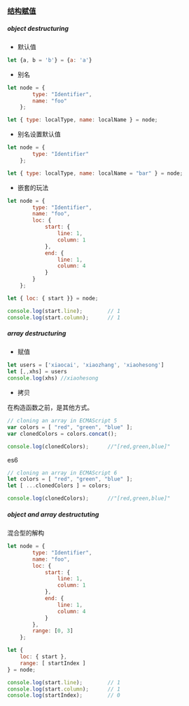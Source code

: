 ### [结构赋值](https://leanpub.com/understandinges6/read#leanpub-auto-destructuring-for-easier-data-access)

##### object destructuring

- 默认值

```javascript
let {a, b = 'b'} = {a: 'a'}
```

- 别名

```javascript
let node = {
        type: "Identifier",
        name: "foo"
    };

let { type: localType, name: localName } = node;

```

- 别名设置默认值

```javascript
let node = {
        type: "Identifier"
    };

let { type: localType, name: localName = "bar" } = node;
```

- 嵌套的玩法

```javascript
let node = {
        type: "Identifier",
        name: "foo",
        loc: {
            start: {
                line: 1,
                column: 1
            },
            end: {
                line: 1,
                column: 4
            }
        }
    };

let { loc: { start }} = node;

console.log(start.line);        // 1
console.log(start.column);      // 1
```

##### array destructuring

- 赋值

```javascript
let users = ['xiaocai', 'xiaozhang', 'xiaohesong']
let [,,xhs] = users
console.log(xhs) //xiaohesong
```

- 拷贝

在构造函数之前，是其他方式。
```javascript
// cloning an array in ECMAScript 5
var colors = [ "red", "green", "blue" ];
var clonedColors = colors.concat();

console.log(clonedColors);      //"[red,green,blue]"
```

es6
```javascript
// cloning an array in ECMAScript 6
let colors = [ "red", "green", "blue" ];
let [ ...clonedColors ] = colors;

console.log(clonedColors);      //"[red,green,blue]"
```

##### object and array destructuting
混合型的解构
```javascript
let node = {
        type: "Identifier",
        name: "foo",
        loc: {
            start: {
                line: 1,
                column: 1
            },
            end: {
                line: 1,
                column: 4
            }
        },
        range: [0, 3]
    };

let {
    loc: { start },
    range: [ startIndex ]
} = node;

console.log(start.line);        // 1
console.log(start.column);      // 1
console.log(startIndex);        // 0
```
